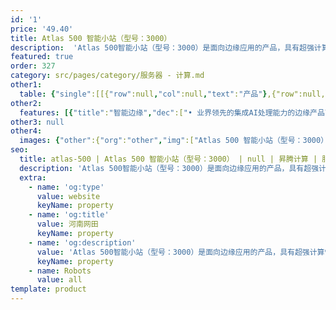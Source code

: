 ```yaml
---
id: '1'
price: '49.40'
title: Atlas 500 智能小站（型号：3000）
description:  'Atlas 500智能小站（型号：3000）是面向边缘应用的产品，具有超强计算性能、体积小、环境适应性强、易于维护和支持云边协同等特点，可以在边缘环境广泛部署，满足在安防、交通、社区、园区、商场、超市等复杂环境区域的应用需求。'
featured: true
order: 327
category: src/pages/category/服务器 - 计算.md
other1: 
  table: {"single":[[{"row":null,"col":null,"text":"产品"},{"row":null,"col":null,"text":"Atlas 500 智能小站\n型号：3000"}],[{"row":null,"col":null,"text":"AI芯片"},{"row":null,"col":null,"text":"昇腾310"}],[{"row":null,"col":null,"text":"AI算力"},{"row":null,"col":null,"text":"22/16 TOPS INT8"}],[{"row":null,"col":null,"text":"内存规格"},{"row":null,"col":null,"text":"LPDDR4X，8 GB / 4 GB，最大51.2 GB/s"}],[{"row":null,"col":null,"text":"编解码能力"},{"row":null,"col":null,"text":"• 支持H.264硬件解码，16路1080P 30 FPS （2路3840*2160 60 FPS）\n• 支持H.265硬件解码，16路1080P 30 FPS （2路3840*2160 60 FPS）\n• 支持H.264硬件编码，1路1080P 30 FPS\n• 支持H.265硬件编码，1路1080P 30 FPS\n• JPEG解码能力1080P 256 FPS，编码能力1080P 64 FPS，最大分辨率：8192*4320\n• webp解码能力1080P 24 FPS，最大分辨率： 4096*2160"}],[{"row":null,"col":null,"text":"接口"},{"row":null,"col":null,"text":"网络：2个GE RJ45\n其他I/O：\n1个HDMI接口，1对3.5 mm立体声输入输出接口；2个外部和1个内部USB2.0接口（Type-A）"}],[{"row":null,"col":null,"text":"典型功耗"},{"row":null,"col":null,"text":"无盘配置：25 W\n有盘配置：40 W"}],[{"row":null,"col":null,"text":"环境条件"},{"row":null,"col":null,"text":"无盘配置：-40℃~70℃\n有盘配置：-40℃~60℃"}],[{"row":null,"col":null,"text":"结构尺寸"},{"row":null,"col":null,"text":"无盘配置：45 mm * 235 mm * 220 mm\n有盘配置：45 mm * 355 mm * 220mm"}]]}
other2:
  features: [{"title":"智能边缘","dec":["• 业界领先的集成AI处理能力的边缘产品\n• 无风扇散热，支持-40 ℃至70 ℃室外工作"]},{"title":"小身材大能量","dec":["• 机顶盒大小即支持22 TOPS INT8算力\n• 支持20路高清视频处理（1080P 25FPS）"]},{"title":"边云协同","dec":["• 支持LTE无线传输\n• 云边协同，模型实时更新\n• 可在云端统一进行设备管理和固件升级"]}]
other3: null
other4:
  images: {"other":{"org":"other","img":["Atlas 500 智能小站（型号：3000）.webp"]}}
seo:
  title: atlas-500 | Atlas 500 智能小站（型号：3000） | null | 昇腾计算 | 服务器 - 计算 | 数据中心
  description: 'Atlas 500智能小站（型号：3000）是面向边缘应用的产品，具有超强计算性能、体积小、环境适应性强、易于维护和支持云边协同等特点，可以在边缘环境广泛部署，满足在安防、交通、社区、园区、商场、超市等复杂环境区域的应用需求。'
  extra:
    - name: 'og:type'
      value: website
      keyName: property
    - name: 'og:title'
      value: 河南网田
      keyName: property
    - name: 'og:description'
      value: 'Atlas 500智能小站（型号：3000）是面向边缘应用的产品，具有超强计算性能、体积小、环境适应性强、易于维护和支持云边协同等特点，可以在边缘环境广泛部署，满足在安防、交通、社区、园区、商场、超市等复杂环境区域的应用需求。'
      keyName: property
    - name: Robots
      value: all
template: product
---
```

